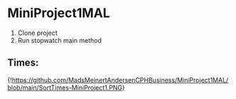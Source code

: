 # MiniProject1MAL

1. Clone project
2. Run stopwatch main method


## Times:
{!https://github.com/MadsMeinertAndersenCPHBusiness/MiniProject1MAL/blob/main/SortTimes-MiniProject1.PNG}
